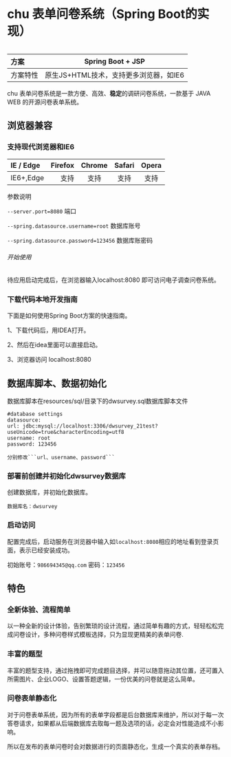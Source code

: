 # chu 表单问卷系统（Spring Boot的实现）



<table>



| 方案    |   Spring Boot + JSP |
|:------| :----: |
| 方案特性  | 原生JS+HTML技术，支持更多浏览器，如IE6 |





chu 表单问卷系统是一款方便、高效、**稳定**的调研问卷系统，一款基于 JAVA WEB 的开源问卷表单系统。


## 浏览器兼容
### 支持现代浏览器和IE6
| IE / Edge | Firefox | Chrome | Safari | Opera |
| :-----| ----: | :----: | :----: | :----: | 
| IE6+,Edge | 支持 | 支持 | 支持 | 支持 | 


参数说明 

`--server.port=8080` 端口

`--spring.datasource.username=root` 数据库账号

`--spring.datasource.password=123456` 数据库账密码

###### 开始使用 

待应用启动完成后，在浏览器输入localhost:8080 即可访问电子调查问卷系统。

### 下载代码本地开发指南

下面是如何使用Spring Boot方案的快速指南。

1、下载代码后，用IDEA打开。

2、然后在idea里面可以直接启动。

3、浏览器访问 localhost:8080

## 数据库脚本、数据初始化

数据库脚本在resources/sql/目录下的dwsurvey.sql数据库脚本文件



	#database settings
	datasource:
    url: jdbc:mysql://localhost:3306/dwsurvey_21test?useUnicode=true&characterEncoding=utf8
    username: root
    password: 123456

    分别修改```url、username、password```

### 部署前创建并初始化dwsurvey数据库

创建数据库，并初始化数据库。

    数据库名：dwsurvey


### 启动访问



配置完成后，启动服务在浏览器中输入如```localhost:8080```相应的地址看到登录页面，表示已经安装成功。

初始账号：```986694345@qq.com``` 密码：```123456```



## 特色

### 全新体验、流程简单


以一种全新的设计体验，告别繁琐的设计流程，通过简单有趣的方式，轻轻松松完成问卷设计，多种问卷样式模板选择，只为显现更精美的表单问卷.

### 丰富的题型 

丰富的题型支持，通过拖拽即可完成题目选择，并可以随意拖动其位置，还可置入所需图片、企业LOGO、设置答题逻辑，一份优美的问卷就是这么简单。

### 问卷表单静态化

对于问卷表单系统，因为所有的表单字段都是后台数据库来维护，所以对于每一次答卷请求，如果都从后端数据库去取每一题及选项的话，必定会对性能造成不小影响。

所以在发布的表单问卷时会对数据进行的页面静态化，生成一个真实的表单存档。

